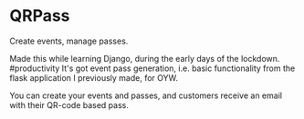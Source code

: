# QRPass

Create events, manage passes.

Made this while learning Django, during the early days of the lockdown. #productivity
It's got event pass generation, i.e. basic functionality from the flask application I previously made, for OYW.

You can create your events and passes, and customers receive an email with their QR-code based pass.
